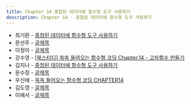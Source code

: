 ```yaml
---
title: Chapter 14 중첩된 데이터에 함수형 도구 사용하기
description: Chapter 14 - 중첩된 데이터에 함수형 도구 사용하기
---
```


- 최기환 - [중첩된 데이터에 함수형 도구 사용하기](https://www.blog.gihwan-dev.com/posts/bookSailor-fp-chapter14/)
- 문선주 - [글제목](링크)
- 이정아 - [글제목](링크)
- 강수영 - [[북스터디] 쏙쏙 들어오는 함수형 코딩 Chapter.14 - 고차함수 만들기](https://velog.io/@sooyoung15928/%EB%B6%81%EC%8A%A4%ED%84%B0%EB%94%94-%EC%8F%99%EC%8F%99-%EB%93%A4%EC%96%B4%EC%98%A4%EB%8A%94-%ED%95%A8%EC%88%98%ED%98%95-%EC%BD%94%EB%94%A9-Chapter.14-%EA%B3%A0%EC%B0%A8%ED%95%A8%EC%88%98-%EB%A7%8C%EB%93%A4%EA%B8%B0)
- 김지나 - [중첩된 데이터에 함수형 도구 사용하기](https://zzinao.notion.site/chap14-4e4430529fba4b949090723a93347107?pvs=4)
- 문수정 - [글제목](링크)
- 우신애 - [쏙쏙 들어오는 함수형 코딩 CHAPTER14](https://velog.io/@wooshinae/%EC%8F%99%EC%8F%99-%EB%93%A4%EC%96%B4%EC%98%A4%EB%8A%94-%ED%95%A8%EC%88%98%ED%98%95%EC%BD%94%EB%94%A9-CHAPTER14)
- 김도영 - [글제목](링크)
- 이예서 - [글제목](링크)

